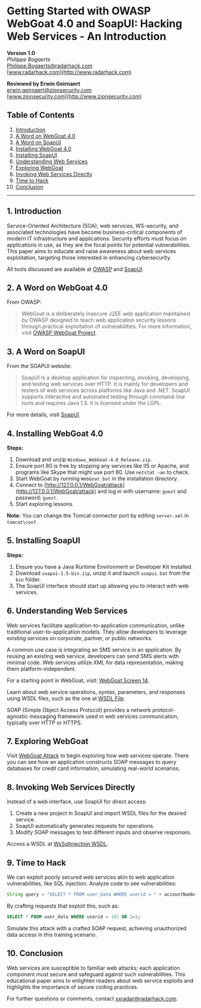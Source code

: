 # Getting Started with OWASP WebGoat 4.0 and SoapUI: Hacking Web Services - An Introduction

**Version 1.0**  
*Philippe Bogaerts*  
[Philippe.Bogaerts@radarhack.com](mailto:Philippe.Bogaerts@radarhack.com)  
[www.radarhack.com](http://www.radarhack.com)  

**Reviewed by Erwin Geirnaert**  
[erwin.geirnaert@zionsecurity.com](mailto:erwin.geirnaert@zionsecurity.com)  
[www.zionsecurity.com](http://www.zionsecurity.com)  

## Table of Contents

1. [Introduction](#introduction)
2. [A Word on WebGoat 4.0](#a-word-on-webgoat-40)
3. [A Word on SoapUI](#a-word-on-soapui)
4. [Installing WebGoat 4.0](#installing-webgoat-40)
5. [Installing SoapUI](#installing-soapui)
6. [Understanding Web Services](#understanding-web-services)
7. [Exploring WebGoat](#exploring-webgoat)
8. [Invoking Web Services Directly](#invoking-web-services-directly)
9. [Time to Hack](#time-to-hack)
10. [Conclusion](#conclusion)

---

## 1. Introduction

Service-Oriented Architecture (SOA), web services, WS-security, and associated technologies have become business-critical components of modern IT infrastructure and applications. Security efforts must focus on applications in use, as they are the focal points for potential vulnerabilities. This paper aims to educate and raise awareness about web services exploitation, targeting those interested in enhancing cybersecurity.

All tools discussed are available at [OWASP](http://www.owasp.org) and [SoapUI](http://www.soapui.org).

## 2. A Word on WebGoat 4.0

From OWASP:
> WebGoat is a deliberately insecure J2EE web application maintained by OWASP designed to teach web application security lessons through practical exploitation of vulnerabilities. For more information, visit [OWASP WebGoat Project](http://www.owasp.org/index.php/Category:OWASP_WebGoat_Project).

## 3. A Word on SoapUI

From the SOAPUI website:
> SoapUI is a desktop application for inspecting, invoking, developing, and testing web services over HTTP. It is mainly for developers and testers of web services across platforms like Java and .NET. SoapUI supports interactive and automated testing through command-line tools and requires Java 1.5. It is licensed under the LGPL.

For more details, visit [SoapUI](http://www.soapui.org).

## 4. Installing WebGoat 4.0

**Steps:**

1. Download and unzip `Windows_WebGoat-4.0_Release.zip`.
2. Ensure port 80 is free by stopping any services like IIS or Apache, and programs like Skype that might use port 80. Use `netstat –an` to check.
3. Start WebGoat by running `WebGoat.bat` in the installation directory.
4. Connect to [http://127.0.0.1/WebGoat/attack](http://127.0.0.1/WebGoat/attack) and log in with username: `guest` and password: `guest`.
5. Start exploring lessons.

**Note:** You can change the Tomcat connector port by editing `server.xml` in `tomcat\conf`.

## 5. Installing SoapUI

**Steps:**

1. Ensure you have a Java Runtime Environment or Developer Kit installed.
2. Download `soapui-1.5-bin.zip`, unzip it and launch `soapui.bat` from the `bin` folder.
3. The SoapUI interface should start up allowing you to interact with web services.

## 6. Understanding Web Services

Web services facilitate application-to-application communication, unlike traditional user-to-application models. They allow developers to leverage existing services on corporate, partner, or public networks.

A common use case is integrating an SMS service in an application. By reusing an existing web service, developers can send SMS alerts with minimal code. Web services utilize XML for data representation, making them platform-independent.

For a starting point in WebGoat, visit: [WebGoat Screen 14](http://127.0.0.1/WebGoat/attack?Screen=14&menu=1110).

Learn about web service operations, syntax, parameters, and responses using WSDL files, such as the one at [WSDL File](http://127.0.0.1/WebGoat/services/WSDLScanning?WSDL).

SOAP (Simple Object Access Protocol) provides a network protocol-agnostic messaging framework used in web services communication, typically over HTTP or HTTPS.

## 7. Exploring WebGoat

Visit [WebGoat Attack](http://127.0.0.1/WebGoat/attack?menu=1110) to begin exploring how web services operate. There you can see how an application constructs SOAP messages to query databases for credit card information, simulating real-world scenarios.

## 8. Invoking Web Services Directly

Instead of a web interface, use SoapUI for direct access:

1. Create a new project in SoapUI and import WSDL files for the desired service.
2. SoapUI automatically generates requests for operations.
3. Modify SOAP messages to test different inputs and observe responses.

Access a WSDL at [WsSqlInjection WSDL](http://127.0.0.1/WebGoat/services/WsSqlInjection?WSDL).

## 9. Time to Hack

We can exploit poorly secured web services akin to web application vulnerabilities, like SQL injection. Analyze code to see vulnerabilities:

```java
String query = "SELECT * FROM user_data WHERE userid = " + accountNumber;
```

By crafting requests that exploit this, such as:
```SQL
SELECT * FROM user_data WHERE userid = 101 OR 1=1;
```

Simulate this attack with a crafted SOAP request, achieving unauthorized data access in this training scenario.

## 10. Conclusion

Web services are susceptible to familiar web attacks; each application component must secure and safeguard against such vulnerabilities. This educational paper aims to enlighten readers about web service exploits and highlights the importance of secure coding practices.

For further questions or comments, contact [xxradar@radarhack.com](mailto:xxradar@radarhack.com).
